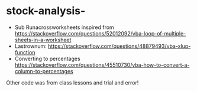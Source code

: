 # stock-analysis-
- Sub Runacrossworksheets inspired from https://stackoverflow.com/questions/52012092/vba-loop-of-multiple-sheets-in-a-worksheet
- Lastrownum: https://stackoverflow.com/questions/48879493/vba-xlup-function
- Converting to percentages https://stackoverflow.com/questions/45510730/vba-how-to-convert-a-column-to-percentages

Other code was from class lessons and trial and error!
